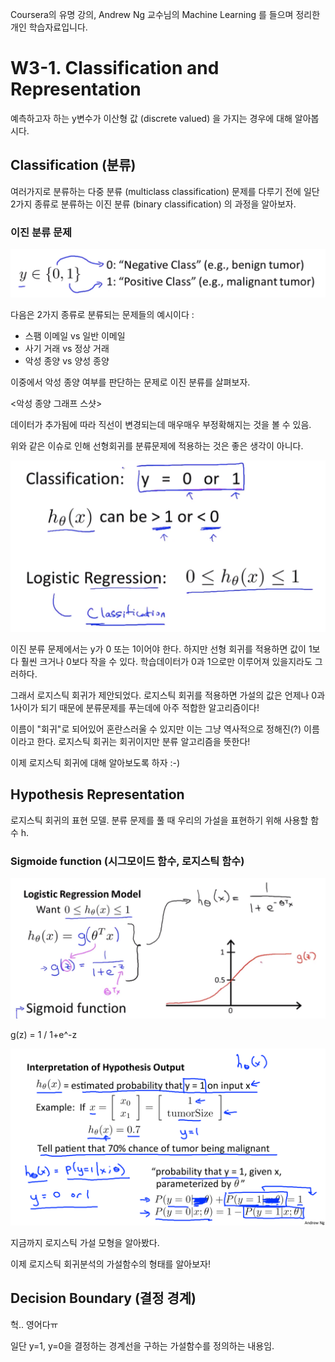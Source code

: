 Coursera의 유명 강의, Andrew Ng 교수님의 Machine Learning 를 들으며 정리한 개인 학습자료입니다.



# W3-1. Classification and Representation

예측하고자 하는 y변수가 이산형 값 (discrete valued) 을 가지는 경우에 대해 알아봅시다.

## Classification (분류)

여러가지로 분류하는 다중 분류 (multiclass classification) 문제를 다루기 전에 일단 2가지 종류로 분류하는 이진 분류 (binary classification) 의 과정을 알아보자.

### 이진 분류 문제

![](./images/w3_classification_binary.png)

다음은 2가지 종류로 분류되는 문제들의 예시이다 : 

* 스팸 이메일 vs 일반 이메일
* 사기 거래 vs 정상 거래
* 악성 종양 vs 양성 종양

이중에서 악성 종양 여부를 판단하는 문제로 이진 분류를 살펴보자.

<악성 종양 그래프 스샷>

데이터가 추가됨에 따라 직선이 변경되는데 매우매우 부정확해지는 것을 볼 수 있음.

위와 같은 이슈로 인해 선형회귀를 분류문제에 적용하는 것은 좋은 생각이 아니다. 

![](./images/w3_classification_binary_logistic_regression.png)

이진 분류 문제에서는 y가 0 또는 1이어야 한다. 하지만 선형 회귀를 적용하면 값이 1보다 훨씬 크거나 0보다 작을 수 있다. 학습데이터가 0과 1으로만 이루어져 있을지라도 그러하다.

그래서 로지스틱 회귀가 제안되었다. 로지스틱 회귀를 적용하면 가설의 값은 언제나 0과 1사이가 되기 때문에 분류문제를 푸는데에 아주 적합한 알고리즘이다!

이름이 "회귀"로 되어있어 혼란스러울 수 있지만 이는 그냥 역사적으로 정해진(?) 이름이라고 한다. 로지스틱 회귀는 회귀이지만 분류 알고리즘을 뜻한다!

이제 로지스틱 회귀에 대해 알아보도록 하자 :-)

## Hypothesis Representation

로지스틱 회귀의 표현 모델. 분류 문제를 풀 때 우리의 가설을 표현하기 위해 사용할 함수 h.

### Sigmoide function (시그모이드 함수, 로지스틱 함수)

![](./images/w3_sigmoid_function.png)

g(z) = 1 / 1+e^-z

![](./images/ML_6/ML_6-07.png)

지금까지 로지스틱 가설 모형을 알아봤다. 

이제 로지스틱 회귀분석의 가설함수의 형태를 알아보자!

## Decision Boundary (결정 경계)

헉.. 영어다ㅠ

일단 y=1, y=0을 결정하는 경계선을 구하는 가설함수를 정의하는 내용임.

